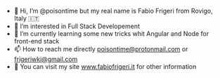- 👋 Hi, I’m @poisontime but my real name is Fabio Frigeri from Rovigo, Italy 🇮🇹
- 👀 I’m interested in Full Stack Developement
- 🌱 I’m currently learning some new tricks whit Angular and Node for front-end stack
- 📫 How to reach me directly poisontime@protonmail.com or frigeriwki@gmail.com
- 🦠 You can visit my site www.fabiofrigeri.it for other information
<!---
poisontime/poisontime is a ✨ special ✨ repository because its `README.md` (this file) appears on your GitHub profile.
You can click the Preview link to take a look at your changes.
--->

